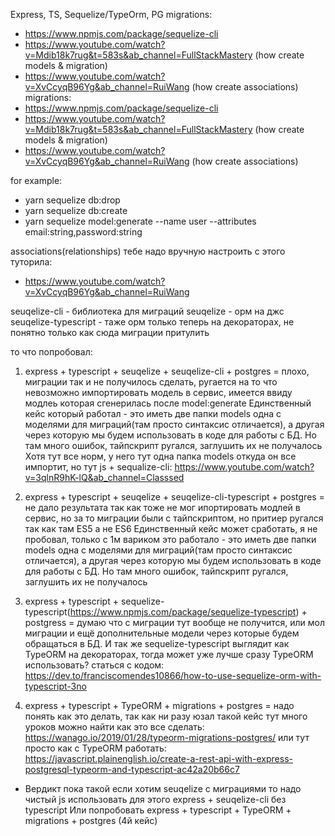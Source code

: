Express, TS, Sequelize/TypeOrm, PG
migrations:
- https://www.npmjs.com/package/sequelize-cli
- https://www.youtube.com/watch?v=Mdib18k7rug&t=583s&ab_channel=FullStackMastery (how create models & migration)
- https://www.youtube.com/watch?v=XvCcyqB96Yg&ab_channel=RuiWang (how create associations)
migrations:
- https://www.npmjs.com/package/sequelize-cli
- https://www.youtube.com/watch?v=Mdib18k7rug&t=583s&ab_channel=FullStackMastery (how create models & migration)
- https://www.youtube.com/watch?v=XvCcyqB96Yg&ab_channel=RuiWang (how create associations)

for example:
- yarn sequelize db:drop
- yarn sequelize db:create
- yarn sequelize model:generate --name user --attributes email:string,password:string

associations(relationships) тебе надо вручную настроить с этого туторила:
- https://www.youtube.com/watch?v=XvCcyqB96Yg&ab_channel=RuiWang

seuqelize-cli - библиотека для миграций
seuqelize - орм на джс
seuqelize-typescript - таже орм только теперь на декораторах, не понятно только как сюда миграции притулить

то что попробовал:
1. express + typescript + seuqelize +  seuqelize-cli + postgres = плохо, миграции так и не получилось сделать, ругается на то что невозможно импортировать модель в сервис, имеется ввиду модлеь которая сгенерилась после model:generate 
Единственный кейс который работал - это иметь две папки models одна с моделями для миграций(там просто синтаксис отличается), а другая через которую мы будем использовать в коде для работы с БД. Но там много ошибок, тайпскрипт ругался, заглушить их не получалось
Хотя тут все норм, у него тут одна папка models откуда он все импортит, но тут js + sequalize-cli: https://www.youtube.com/watch?v=3qlnR9hK-lQ&ab_channel=Classsed

2. express + typescript + seuqelize + seuqelize-cli-typescript + postgres = не дало результата так как тоже не мог ипортировать модлей в сервис, но за то миграции были с тайпскриптом, но притиер ругался так как там ЕS5 а не ES6
Единственный кейс может сработать, я не пробовал, только с 1м вариком это работало - это иметь две папки models одна с моделями для миграций(там просто синтаксис отличается), а другая через которую мы будем использовать в коде для работы с БД. Но там много ошибок, тайпскрипт ругался, заглушить их не получалось

3. express + typescript + sequelize-typescript(https://www.npmjs.com/package/sequelize-typescript) + postgress = думаю что с миграции тут вообще не получится, или мол миграции и ещё дополнительные модели через которые будем обращаться в БД. И так же sequelize-typescript выглядит как TypeORM на декораторах, тогда может уже лучше сразу TypeORM использовать?
статься с кодом: https://dev.to/franciscomendes10866/how-to-use-sequelize-orm-with-typescript-3no

4. express + typescript + TypeORM + migrations + postgres = надо понять как это делать, так как ни разу юзал такой кейс
тут много уроков можно найти как это все сделать:
https://wanago.io/2019/01/28/typeorm-migrations-postgres/
или тут просто как с TypeORM работать:
https://javascript.plainenglish.io/create-a-rest-api-with-express-postgresql-typeorm-and-typescript-ac42a20b66c7

- Вердикт пока такой если хотим seuqelize с миграциями то надо чистый js использовать для этого express + seuqelize-cli без typescript
Или попробовать express + typescript + TypeORM + migrations + postgres (4й кейс)
